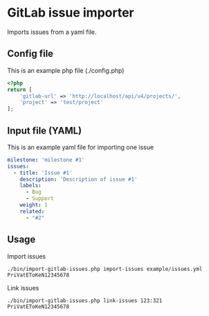 GitLab issue importer
===

Imports issues from a yaml file.


Config file
---

This is an example php file (./config.php)

```php
<?php
return [
    'gitlab-url' => 'http://localhost/api/v4/projects/',
    'project' => 'test/project'
];
```


Input file (YAML)
---

This is an example yaml file for importing one issue
```yaml
milestone: 'milestone #1'
issues:
  - title: 'Issue #1'
    description: 'Description of issue #1'
    labels:
      - Bug
      - Support
    weight: 1
    related:
      - "#2"
```


Usage
---

Import issues

```shell script
./bin/import-gitlab-issues.php import-issues example/issues.yml PriVatEToKeN12345678
```

Link issues

```shell script
./bin/import-gitlab-issues.php link-issues 123:321 PriVatEToKeN12345678
```
